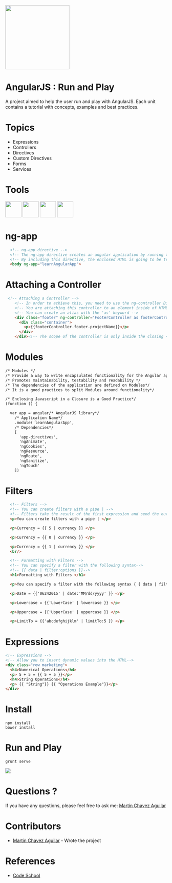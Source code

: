 <a name="README">[<img src="https://pbs.twimg.com/profile_images/2149314222/square.png" width="200px" height="200px" />](https://github.com/MartinChavez/Learn-Javascript)</a>

AngularJS : Run and Play
================

A project aimed to help the user run and play with AngularJS. Each unit contains a tutorial with concepts, examples and best practices.

Topics
================
 - Expressions
 - Controllers
 - Directives
 - Custom Directives
 - Forms
 - Services
 
Tools
====================
<a name="README">[<img src="http://www.jetbus.io/images/logo-node.png" width="50px" height="50px" />](https://nodejs.org/)</a>
<a name="README">[<img src="https://camo.githubusercontent.com/39242419c60a53e1f3cecdeecb2460acce47366f/687474703a2f2f6772756e746a732e636f6d2f696d672f6772756e742d6c6f676f2d6e6f2d776f72646d61726b2e737667" width="50px" height="50px" />](https://github.com/gruntjs/grunt)</a>
<a name="README">[<img src="https://camo.githubusercontent.com/aad5f0385a2d8524cb366a1bad62bc74e797743a/687474703a2f2f692e696d6775722e636f6d2f516d47485067632e706e67" width="50px" height="50px" />](http://bower.io/)</a>
<a name="README">[<img src="https://www.npmjs.com/static/images/npm-logo.svg" width="50px" height="50px" />](https://www.npmjs.com/)</a>
 
ng-app 
====================
```HTML
  <!-- ng-app directive -->
  <!-- The ng-app directive creates an angular application by running the specified module when the document loads -->
  <!-- By including this directive, the enclosed HTML is going to be treated as part of the Angular app -->
  <body ng-app="learnAngularApp">
```
Attaching a Controller
====================
```HTML
 <!-- Attaching a Controller -->
    <!-- In order to achieve this, you need to use the ng-controller Directive -->
    <!-- You are attaching this controller to an element inside of HTML tags-->
    <!-- You can create an alias with the 'as' keyword -->
    <div class="footer" ng-controller="FooterController as footerController">
      <div class="container">
        <p>{{footerController.footer.projectName}}</p>
      </div>
    </div><!-- The scope of the controller is only inside the closing <div> -->
```
Modules
====================
```HTML
/* Modules */
/* Provide a way to write encapsulated functionality for the Angular application */
/* Promotes maintainability, testability and readability */
/* The dependencies of the application are defined on Modules*/
/* It is a good practices to split Modules around functionality*/

/* Enclosing Javascript in a Closure is a Good Practice*/
(function () {

  var app = angular/* AngularJS library*/
    /* Application Name*/
    .module('learnAngularApp',
    /* Dependencies*/
    [
      'app-directives',
      'ngAnimate',
      'ngCookies',
      'ngResource',
      'ngRoute',
      'ngSanitize',
      'ngTouch'
    ])
```
Filters
====================
```HTML
  <!-- Filters -->
  <!-- You can create filters with a pipe | -->
  <!-- Filters take the result of the first expression and send the output into the second expression -->
  <p>You can create filters with a pipe | </p>

  <p>Currency = {{ 5 | currency }} </p>

  <p>Currency = {{ 0 | currency }} </p>

  <p>Currency = {{ 1 | currency }} </p>
  <br/>

  <!-- Formatting with Filters -->
  <!-- You can specify a filter with the following syntax-->
  <!-- {{ data | filter:options }}-->
  <h1>Formatting with Filters </h1>

  <p>You can specify a filter with the following syntax { { data | filter:options } } </p>

  <p>Date = {{'06242015' | date:'MM/dd/yyyy' }} </p>

  <p>Lowercase = {{'LowerCase' | lowercase }} </p>

  <p>Uppercase = {{'UpperCase' | uppercase }} </p>

  <p>LimitTo = {{'abcdefghijklm' | limitTo:5 }} </p>
```
Expressions
====================
```HTML
<!-- Expressions -->
<!-- Allow you to insert dynamic values into the HTML-->
<div class="row marketing">
  <h4>Numerical Operations</h4>
  <p> 5 + 5 = {{ 5 + 5 }}</p>
  <h4>String Operations</h4>
  <p> {{ "String"}} {{ "Operations Example"}}</p>
</div>
```
Install
====================
```Terminal
npm install
bower install
```

Run and Play
====================
```Terminal
grunt serve
```
<img src="https://s3-us-west-2.amazonaws.com/testdrivenlearningbucket/AngularRunAndPlay.png" />

Questions ?
====================
If you have any questions, please feel free to ask me:
[Martin Chavez Aguilar](mailto:martin.chavez@live.com)

Contributors
====================
* [Martin Chavez Aguilar](https://www.linkedin.com/in/martinchavezaguilar) - Wrote the project

References
====================
* [Code School](https://www.codeschool.com/)

